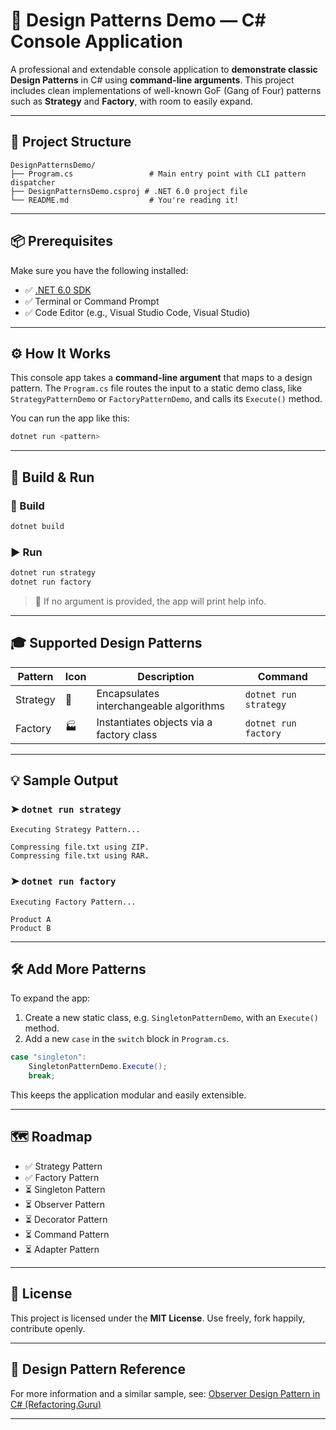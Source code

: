 
# 🎯 Design Patterns Demo — C# Console Application

A professional and extendable console application to **demonstrate classic Design Patterns** in C# using **command-line arguments**. This project includes clean implementations of well-known GoF (Gang of Four) patterns such as **Strategy** and **Factory**, with room to easily expand.

---

## 🧱 Project Structure

```
DesignPatternsDemo/
├── Program.cs                 # Main entry point with CLI pattern dispatcher
├── DesignPatternsDemo.csproj # .NET 6.0 project file
└── README.md                  # You're reading it!
```

---

## 📦 Prerequisites

Make sure you have the following installed:

- ✅ [.NET 6.0 SDK](https://dotnet.microsoft.com/download/dotnet/6.0)
- ✅ Terminal or Command Prompt
- ✅ Code Editor (e.g., Visual Studio Code, Visual Studio)

---

## ⚙️ How It Works

This console app takes a **command-line argument** that maps to a design pattern. The `Program.cs` file routes the input to a static demo class, like `StrategyPatternDemo` or `FactoryPatternDemo`, and calls its `Execute()` method.

You can run the app like this:

```bash
dotnet run <pattern>
```

---

## 🚀 Build & Run

### 🔨 Build

```bash
dotnet build
```

### ▶️ Run

```bash
dotnet run strategy
dotnet run factory
```

> 📌 If no argument is provided, the app will print help info.

---

## 🎓 Supported Design Patterns

| Pattern     | Icon | Description                             | Command               |
|-------------|------|-----------------------------------------|-----------------------|
| Strategy    | 🎯   | Encapsulates interchangeable algorithms | `dotnet run strategy` |
| Factory     | 🏭   | Instantiates objects via a factory class| `dotnet run factory`  |

---

## 💡 Sample Output

### ➤ `dotnet run strategy`

```
Executing Strategy Pattern...

Compressing file.txt using ZIP.
Compressing file.txt using RAR.
```

### ➤ `dotnet run factory`

```
Executing Factory Pattern...

Product A
Product B
```

---

## 🛠 Add More Patterns

To expand the app:
1. Create a new static class, e.g. `SingletonPatternDemo`, with an `Execute()` method.
2. Add a new `case` in the `switch` block in `Program.cs`.

```csharp
case "singleton":
    SingletonPatternDemo.Execute();
    break;
```

This keeps the application modular and easily extensible.

---

## 🗺 Roadmap

- ✅ Strategy Pattern
- ✅ Factory Pattern
- ⏳ Singleton Pattern
- ⏳ Observer Pattern
- ⏳ Decorator Pattern
- ⏳ Command Pattern
- ⏳ Adapter Pattern

---

## 🔐 License

This project is licensed under the **MIT License**. Use freely, fork happily, contribute openly.

---

## 📣 Design Pattern Reference

For more information and a similar sample, see:
[Observer Design Pattern in C# (Refactoring.Guru)](https://refactoring.guru/design-patterns/observer/csharp/example)

---


